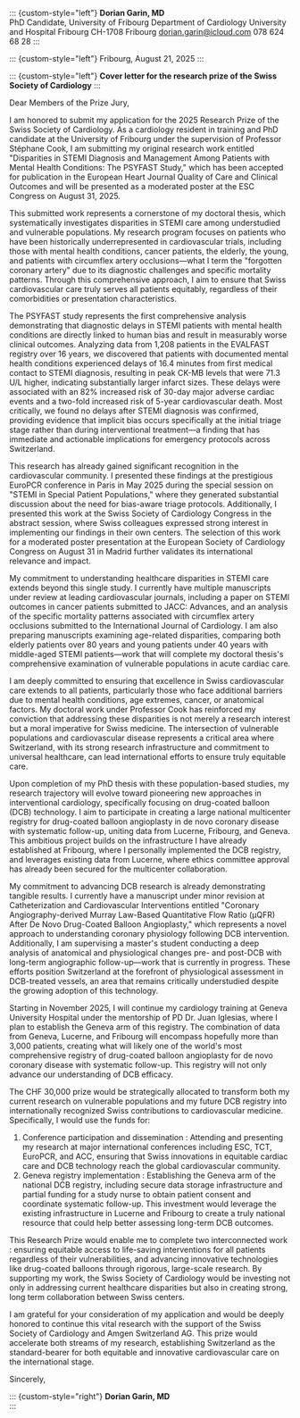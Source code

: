 ::: {custom-style="left"}
**Dorian Garin, MD**  
PhD Candidate, University of Fribourg
Department of Cardiology
University and Hospital Fribourg
CH-1708 Fribourg
dorian.garin@icloud.com
078 624 68 28
:::


::: {custom-style="left"}
Fribourg, August 21, 2025
:::

::: {custom-style="left"}
**Cover letter for the research prize of the Swiss Society of Cardiology**
:::

Dear Members of the Prize Jury,

I am honored to submit my application for the 2025 Research Prize of the Swiss Society of Cardiology. As a cardiology resident in training and PhD candidate at the University of Fribourg under the supervision of Professor Stéphane Cook, I am submitting my original research work entitled "Disparities in STEMI Diagnosis and Management Among Patients with Mental Health Conditions: The PSYFAST Study," which has been accepted for publication in the European Heart Journal Quality of Care and Clinical Outcomes and will be presented as a moderated poster at the ESC Congress on August 31, 2025.


This submitted work represents a cornerstone of my doctoral thesis, which systematically investigates disparities in STEMI care among understudied and vulnerable populations. My research program focuses on patients who have been historically underrepresented in cardiovascular trials, including those with mental health conditions, cancer patients, the elderly, the young, and patients with circumflex artery occlusions—what I term the "forgotten coronary artery" due to its diagnostic challenges and specific mortality patterns. Through this comprehensive approach, I aim to ensure that Swiss cardiovascular care truly serves all patients equitably, regardless of their comorbidities or presentation characteristics.


The PSYFAST study represents the first comprehensive analysis demonstrating that diagnostic delays in STEMI patients with mental health conditions are directly linked to human bias and result in measurably worse clinical outcomes. Analyzing data from 1,208 patients in the EVALFAST registry over 16 years, we discovered that patients with documented mental health conditions experienced delays of 16.4 minutes from first medical contact to STEMI diagnosis, resulting in peak CK-MB levels that were 71.3 U/L higher, indicating substantially larger infarct sizes. These delays were associated with an 82% increased risk of 30-day major adverse cardiac events and a two-fold increased risk of 5-year cardiovascular death. Most critically, we found no delays after STEMI diagnosis was confirmed, providing evidence that implicit bias occurs specifically at the initial triage stage rather than during interventional treatment—a finding that has immediate and actionable implications for emergency protocols across Switzerland.



This research has already gained significant recognition in the cardiovascular community. I presented these findings at the prestigious EuroPCR conference in Paris in May 2025 during the special session on "STEMI in Special Patient Populations," where they generated substantial discussion about the need for bias-aware triage protocols. Additionally, I presented this work at the Swiss Society of Cardiology Congress in the abstract session, where Swiss colleagues expressed strong interest in implementing our findings in their own centers. The selection of this work for a moderated poster presentation at the European Society of Cardiology Congress on August 31 in Madrid further validates its international relevance and impact.


My commitment to understanding healthcare disparities in STEMI care extends beyond this single study. I currently have multiple manuscripts under review at leading cardiovascular journals, including a paper on STEMI outcomes in cancer patients submitted to JACC: Advances, and an analysis of the specific mortality patterns associated with circumflex artery occlusions submitted to the International Journal of Cardiology. I am also preparing manuscripts examining age-related disparities, comparing both elderly patients over 80 years and young patients under 40 years with middle-aged STEMI patients—work that will complete my doctoral thesis's comprehensive examination of vulnerable populations in acute cardiac care.


I am deeply committed to ensuring that excellence in Swiss cardiovascular care extends to all patients, particularly those who face additional barriers due to mental health conditions, age extremes, cancer, or anatomical factors. My doctoral work under Professor Cook has reinforced my conviction that addressing these disparities is not merely a research interest but a moral imperative for Swiss medicine. The intersection of vulnerable populations and cardiovascular disease represents a critical area where Switzerland, with its strong research infrastructure and commitment to universal healthcare, can lead international efforts to ensure truly equitable care.


Upon completion of my PhD thesis with these population-based studies, my research trajectory will evolve toward pioneering new approaches in interventional cardiology, specifically focusing on drug-coated balloon (DCB) technology. I aim to participate in creating a large national multicenter registry for drug-coated balloon angioplasty in de novo coronary disease with systematic follow-up, uniting data from Lucerne, Fribourg, and Geneva. This ambitious project builds on the infrastructure I have already established at Fribourg, where I personally implemented the DCB registry, and leverages existing data from Lucerne, where ethics committee approval has already been secured for the multicenter collaboration.

My commitment to advancing DCB research is already demonstrating tangible results. I currently have a manuscript under minor revision at Catheterization and Cardiovascular Interventions entitled "Coronary Angiography-derived Murray Law-Based Quantitative Flow Ratio (μQFR) After De Novo Drug-Coated Balloon Angioplasty," which represents a novel approach to understanding coronary physiology following DCB intervention. Additionally, I am supervising a master's student conducting a deep analysis of anatomical and physiological changes pre- and post-DCB with long-term angiographic follow-up—work that is currently in progress. These efforts position Switzerland at the forefront of physiological assessment in DCB-treated vessels, an area that remains critically understudied despite the growing adoption of this technology.

Starting in November 2025, I will continue my cardiology training at Geneva University Hospital under the mentorship of PD Dr. Juan Iglesias, where I plan to establish the Geneva arm of this registry. The combination of data from Geneva, Lucerne, and Fribourg will encompass hopefully more than 3,000 patients, creating what will likely one of the world's most comprehensive registry of drug-coated balloon angioplasty for de novo coronary disease with systematic follow-up. This registry will not only advance our understanding of DCB efficacy.

The CHF 30,000 prize would be strategically allocated to transform both my current research on vulnerable populations and my future DCB registry into internationally recognized Swiss contributions to cardiovascular medicine. Specifically, I would use the funds for:

1. Conference participation and dissemination : Attending and presenting my research at major international conferences including ESC, TCT, EuroPCR, and ACC, ensuring that Swiss innovations in equitable cardiac care and DCB technology reach the global cardiovascular community.
2. Geneva registry implementation : Establishing the Geneva arm of the national DCB registry, including secure data storage infrastructure and partial funding for a study nurse to obtain patient consent and coordinate systematic follow-up. This investment would leverage the existing infrastructure in Lucerne and Fribourg to create a truly national resource that could help better assessing long-term DCB outcomes.

This Research Prize would enable me to complete two interconnected work : ensuring equitable access to life-saving interventions for all patients regardless of their vulnerabilities, and advancing innovative technologies like drug-coated balloons through rigorous, large-scale research. By supporting my work, the Swiss Society of Cardiology would be investing not only in addressing current healthcare disparities but also in creating strong, long term collaboration between Swiss centers.

I am grateful for your consideration of my application and would be deeply honored to continue this vital research with the support of the Swiss Society of Cardiology and Amgen Switzerland AG. This prize would accelerate both streams of my research, establishing Switzerland as the standard-bearer for both equitable and innovative cardiovascular care on the international stage.

Sincerely,

::: {custom-style="right"}
**Dorian Garin, MD**  
:::
